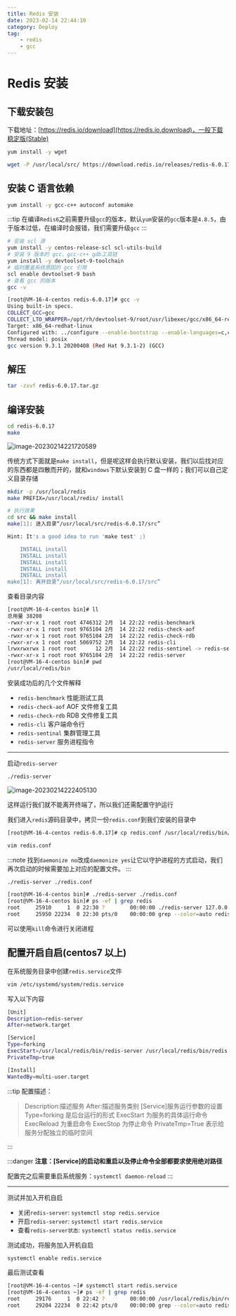 ```yaml
---
title: Redis 安装
date: 2023-02-14 22:44:10
category: Deploy
tag:
    - redis
    - gcc
---
```


# Redis 安装

## 下载安装包

下载地址：[https://redis.io/download](https://redis.io.download)，一般下载稳定版(Stable)

```bash
yum install -y wget
```

```bash
wget -P /usr/local/src/ https://download.redis.io/releases/redis-6.0.17.tar.gz
```

## 安装 C 语言依赖

```bash
yum install -y gcc-c++ autoconf automake
```

:::tip
在编译`Redis6`之前需要升级`gcc`的版本，默认`yum`安装的`gcc`版本是`4.8.5`，由于版本过低，在编译时会报错，我们需要升级`gcc`
:::

```bash
# 安装 scl 源
yum install -y centos-release-scl scl-utils-build
# 安装 9 版本的 gcc、gcc-c++ gdb工具链
yum install -y devtoolset-9-toolchain
# 临时覆盖系统原因的 gcc 引用
scl enable devtoolset-9 bash
# 查看 gcc 的版本
gcc -v
```

```bash
[root@VM-16-4-centos redis-6.0.17]# gcc -v
Using built-in specs.
COLLECT_GCC=gcc
COLLECT_LTO_WRAPPER=/opt/rh/devtoolset-9/root/usr/libexec/gcc/x86_64-redhat-linux/9/lto-wrapper
Target: x86_64-redhat-linux
Configured with: ../configure --enable-bootstrap --enable-languages=c,c++,fortran,lto --prefix=/opt/rh/devtoolset-9/root/usr --mandir=/opt/rh/devtoolset-9/root/usr/share/man --infodir=/opt/rh/devtoolset-9/root/usr/share/info --with-bugurl=http://bugzilla.redhat.com/bugzilla --enable-shared --enable-threads=posix --enable-checking=release --enable-multilib --with-system-zlib --enable-__cxa_atexit --disable-libunwind-exceptions --enable-gnu-unique-object --enable-linker-build-id --with-gcc-major-version-only --with-linker-hash-style=gnu --with-default-libstdcxx-abi=gcc4-compatible --enable-plugin --enable-initfini-array --with-isl=/builddir/build/BUILD/gcc-9.3.1-20200408/obj-x86_64-redhat-linux/isl-install --disable-libmpx --enable-gnu-indirect-function --with-tune=generic --with-arch_32=x86-64 --build=x86_64-redhat-linux
Thread model: posix
gcc version 9.3.1 20200408 (Red Hat 9.3.1-2) (GCC)
```

## 解压

```bash
tar -zxvf redis-6.0.17.tar.gz
```

## 编译安装

```bash
cd redis-6.0.17
make
```

![image-20230214221720589](https://virusoss.oss-cn-shanghai.aliyuncs.com/images/image-20230214221720589.png)

传统方式下面就是`make install`，但是呢这样会执行默认安装，我们以后找对应的东西都是四散而开的，就和`windows`下默认安装到 C 盘一样的；我们可以自己定义目录存储

```bash
mkdir -p /usr/local/redis
make PREFIX=/usr/local/redis/ install

# 执行效果
cd src && make install
make[1]: 进入目录“/usr/local/src/redis-6.0.17/src”

Hint: It's a good idea to run 'make test' ;)

    INSTALL install
    INSTALL install
    INSTALL install
    INSTALL install
    INSTALL install
make[1]: 离开目录“/usr/local/src/redis-6.0.17/src”
```

查看目录内容

```bash
[root@VM-16-4-centos bin]# ll
总用量 38208
-rwxr-xr-x 1 root root 4746312 2月  14 22:22 redis-benchmark
-rwxr-xr-x 1 root root 9765104 2月  14 22:22 redis-check-aof
-rwxr-xr-x 1 root root 9765104 2月  14 22:22 redis-check-rdb
-rwxr-xr-x 1 root root 5069752 2月  14 22:22 redis-cli
lrwxrwxrwx 1 root root      12 2月  14 22:22 redis-sentinel -> redis-server
-rwxr-xr-x 1 root root 9765104 2月  14 22:22 redis-server
[root@VM-16-4-centos bin]# pwd
/usr/local/redis/bin
```

安装成功后的几个文件解释

-   `redis-benchmark` 性能测试工具
-   `redis-check-aof` AOF 文件修复工具
-   `redis-check-rdb` RDB 文件修复工具
-   `redis-cli` 客户端命令行
-   `redis-sentinal` 集群管理工具
-   `redis-server` 服务进程指令

---

启动`redis-server`

```bash
./redis-server
```

![image-20230214222405130](https://virusoss.oss-cn-shanghai.aliyuncs.com/images/image-20230214222405130.png)

这样运行我们就不能离开终端了，所以我们还需配置守护运行

我们进入`redis`源码目录中，拷贝一份`redis.conf`到我们安装的目录中

```bash
[root@VM-16-4-centos redis-6.0.17]# cp redis.conf /usr/local/redis/bin/
```

```bash
vim redis.conf
```

:::note
找到`daemonize no`改成`daemonize yes`让它以守护进程的方式启动，我们再次启动的时候需要加上对应的配置文件。
:::

```bash
./redis-server ./redis.conf
```

```bash
[root@VM-16-4-centos bin]# ./redis-server ./redis.conf
[root@VM-16-4-centos bin]# ps -ef | grep redis
root     25910     1  0 22:30 ?        00:00:00 ./redis-server 127.0.0.1:6379
root     25950 22234  0 22:30 pts/0    00:00:00 grep --color=auto redis
```

可以使用`kill`命令进行关闭进程

## 配置开启自启(centos7 以上)

在系统服务目录中创建`redis.service`文件

```bash
vim /etc/systemd/system/redis.service
```

写入以下内容

```bash
[Unit]
Description=redis-server
After=network.target

[Service]
Type=forking
ExecStart=/usr/local/redis/bin/redis-server /usr/local/redis/bin/redis.conf
PrivateTmp=true

[Install]
WantedBy=multi-user.target
```

:::tip
配置描述：

> Description:描述服务
> After:描述服务类别
> [Service]服务运行参数的设置
> Type=forking 是后台运行的形式
> ExecStart 为服务的具体运行命令
> ExecReload 为重启命令
> ExecStop 为停止命令
> PrivateTmp=True 表示给服务分配独立的临时空间

:::

:::danger
**注意：[Service]的启动和重启以及停止命令全部都要求使用绝对路径**

配置完之后需要重启系统服务：`systemctl daemon-reload`
:::

---

测试并加入开机自启

-   关闭`redis-server`: `systemctl stop redis.service`
-   开启`redis-server`: `systemctl start redis.service`
-   查看`redis-server状态`: `systemctl status redis.service`

测试成功，将服务加入开机自启

```bash
systemctl enable redis.service
```

最后测试查看

```bash
[root@VM-16-4-centos ~]# systemctl start redis.service
[root@VM-16-4-centos ~]# ps -ef | grep redis
root     29176     1  0 22:42 ?        00:00:00 /usr/local/redis/bin/redis-server 127.0.0.1:6379
root     29204 22234  0 22:42 pts/0    00:00:00 grep --color=auto redis
```
